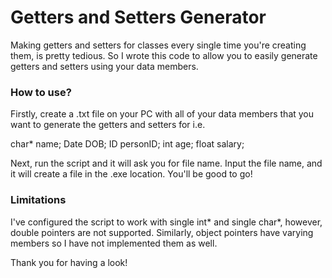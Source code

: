 # Getters and Setters Generator

Making getters and setters for classes every single time you're creating them, is pretty tedious. So I wrote this code to allow you to easily generate getters and setters using your data members.

### How to use?
Firstly, create a .txt file on your PC with all of your data members that you want to generate the getters and setters for i.e.

char* name;
Date DOB;
ID personID;
int age;
float salary;

Next, run the script and it will ask you for file name. Input the file name, and it will create a file in the .exe location. You'll be good to go!

### Limitations
I've configured the script to work with single int* and single char*, however, double pointers are not supported. Similarly, object pointers have varying members so I have not implemented them as well.

Thank you for having a look!
